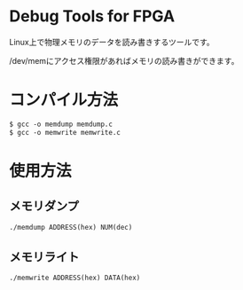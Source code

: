 # Debug Tools for FPGA

Linux上で物理メモリのデータを読み書きするツールです。

/dev/memにアクセス権限があればメモリの読み書きができます。

# コンパイル方法

```txt
$ gcc -o memdump memdump.c
$ gcc -o memwrite memwrite.c
```

# 使用方法

## メモリダンプ

```txt
./memdump ADDRESS(hex) NUM(dec)
```

## メモリライト

```txt
./memwrite ADDRESS(hex) DATA(hex)
```
